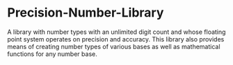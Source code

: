 Precision-Number-Library
========================

A library with number types with an unlimited digit count and whose floating point system operates on precision and accuracy. This library also provides means of creating number types of various bases as well as mathematical functions for any number base.
